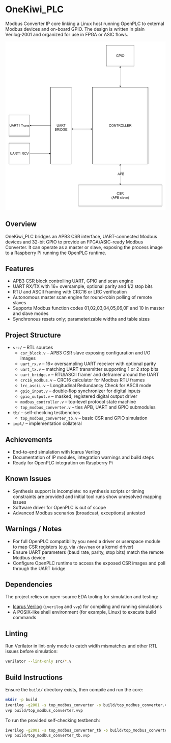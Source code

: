 # OneKiwi_PLC

Modbus Converter IP core linking a Linux host running OpenPLC to external
Modbus devices and on-board GPIO. The design is written in plain
Verilog‑2001 and organized for use in FPGA or ASIC flows.

![Modbus architecture diagram](MODBUS.png)

## Overview

OneKiwi_PLC bridges an APB3 CSR interface, UART-connected Modbus devices
and 32-bit GPIO to provide an FPGA/ASIC-ready Modbus Converter. It can
operate as a master or slave, exposing the process image to a Raspberry
Pi running the OpenPLC runtime.

## Features

* APB3 CSR block controlling UART, GPIO and scan engine
* UART RX/TX with 16× oversample, optional parity and 1/2 stop bits
* RTU and ASCII framing with CRC16 or LRC verification
* Autonomous master scan engine for round‑robin polling of remote slaves
* Supports Modbus function codes 01,02,03,04,05,06,0F and 10 in master
  and slave modes
* Synchronous resets only; parameterizable widths and table sizes

## Project Structure

* `src/` – RTL sources
  * `csr_block.v` – APB3 CSR slave exposing configuration and I/O images
  * `uart_rx.v` – 16× oversampling UART receiver with optional parity
  * `uart_tx.v` – matching UART transmitter supporting 1 or 2 stop bits
  * `uart_bridge.v` – RTU/ASCII framer and deframer around the UART
  * `crc16_modbus.v` – CRC16 calculator for Modbus RTU frames
  * `lrc_ascii.v` – Longitudinal Redundancy Check for ASCII mode
  * `gpio_input.v` – double‑flop synchronizer for digital inputs
  * `gpio_output.v` – masked, registered digital output driver
  * `modbus_controller.v` – top‑level protocol state machine
  * `top_modbus_converter.v` – ties APB, UART and GPIO submodules
* `tb/` – self‑checking testbenches
  * `top_modbus_converter_tb.v` – basic CSR and GPIO simulation
* `impl/` – implementation collateral

## Achievements

* End-to-end simulation with Icarus Verilog
* Documentation of IP modules, integration warnings and build steps
* Ready for OpenPLC integration on Raspberry Pi

## Known Issues

* Synthesis support is incomplete: no synthesis scripts or timing
  constraints are provided and initial tool runs show unresolved
  mapping issues
* Software driver for OpenPLC is out of scope
* Advanced Modbus scenarios (broadcast, exceptions) untested

## Warnings / Notes

* For full OpenPLC compatibility you need a driver or userspace module to
  map CSR registers (e.g. via `/dev/mem` or a kernel driver)
* Ensure UART parameters (baud rate, parity, stop bits) match the remote
  Modbus device
* Configure OpenPLC runtime to access the exposed CSR images and poll
  through the UART bridge

## Dependencies

The project relies on open-source EDA tooling for simulation and testing:

* [Icarus Verilog](https://steveicarus.github.io/iverilog/) (`iverilog` and `vvp`) for compiling and running simulations
* A POSIX-like shell environment (for example, Linux) to execute build commands

## Linting

Run Verilator in lint-only mode to catch width mismatches and other RTL issues before simulation:

```sh
verilator --lint-only src/*.v
```

## Build Instructions

Ensure the `build/` directory exists, then compile and run the core:

```sh
mkdir -p build
iverilog -g2001 -s top_modbus_converter -o build/top_modbus_converter.vvp src/*.v
vvp build/top_modbus_converter.vvp
```

To run the provided self-checking testbench:

```sh
iverilog -g2001 -s top_modbus_converter_tb -o build/top_modbus_converter_tb.vvp src/*.v tb/top_modbus_converter_tb.v
vvp build/top_modbus_converter_tb.vvp
```

